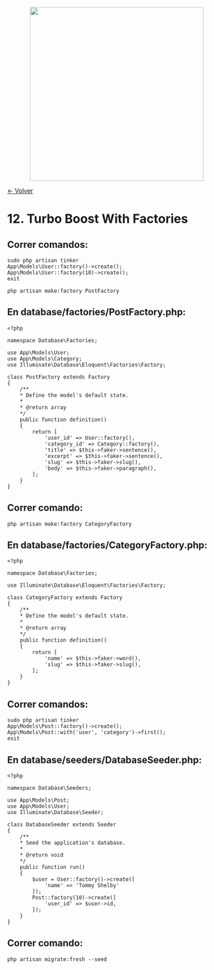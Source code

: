 <p align="center"><a href="https://laravel.com" target="_blank"><img src="https://raw.githubusercontent.com/laravel/art/master/logo-lockup/5%20SVG/2%20CMYK/1%20Full%20Color/laravel-logolockup-cmyk-red.svg" width="400"></a></p>

[<- Volver](../../README.md)

# 12. Turbo Boost With Factories

## Correr comandos:

    sudo php artisan tinker
    App\Models\User::factory()->create();
    App\Models\User::factory(10)->create();
    exit

    php artisan make:factory PostFactory

## En database/factories/PostFactory.php:

    <?php

    namespace Database\Factories;

    use App\Models\User;
    use App\Models\Category;
    use Illuminate\Database\Eloquent\Factories\Factory;

    class PostFactory extends Factory
    {
        /**
        * Define the model's default state.
        *
        * @return array
        */
        public function definition()
        {
            return [
                'user_id' => User::factory(),
                'category_id' => Category::factory(),
                'title' => $this->faker->sentence(),
                'excerpt' => $this->faker->sentence(),
                'slug' => $this->faker->slug(),
                'body' => $this->faker->paragraph(),
            ];
        }
    }

## Correr comando:

    php artisan make:factory CategoryFactory

## En database/factories/CategoryFactory.php:

    <?php

    namespace Database\Factories;

    use Illuminate\Database\Eloquent\Factories\Factory;

    class CategoryFactory extends Factory
    {
        /**
        * Define the model's default state.
        *
        * @return array
        */
        public function definition()
        {
            return [
                'name' => $this->faker->word(),
                'slug' => $this->faker->slug(),
            ];
        }
    }

## Correr comandos:

    sudo php artisan tinker
    App\Models\Post::factory()->create();
    App\Models\Post::with('user', 'category')->first();
    exit

## En database/seeders/DatabaseSeeder.php:

    <?php

    namespace Database\Seeders;

    use App\Models\Post;
    use App\Models\User;
    use Illuminate\Database\Seeder;

    class DatabaseSeeder extends Seeder
    {
        /**
        * Seed the application's database.
        *
        * @return void
        */
        public function run()
        {
            $user = User::factory()->create([
                'name' => 'Tommy Shelby'
            ]);
            Post::factory(10)->create([
                'user_id' => $user->id,
            ]);
        }
    }

## Correr comando:

    php artisan migrate:fresh --seed